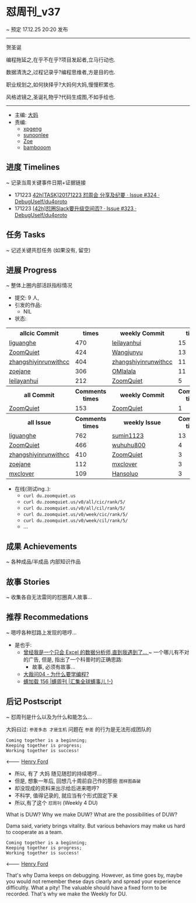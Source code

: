 # 怼周刊_v37
~ 预定 17.12.25 20:20 发布

-----------------------------------------

贺圣诞 

编程拖延之,在乎不在乎?项目发起者,立马行动也.

数据清洗之,过程记录乎?编程思维者,方是目的也.

职业规划之,如何抉择乎?大妈何大妈,慢慢积累也.

风格滤镜之,圣诞礼物乎?代码生成图,不如手绘也.

-----------------------------------------

- 主编: [大妈](http://du.zoomquiet.io/2014-02/ac0-zq/)
- 责编:
    + [xpgeng](http://du.zoomquiet.io/2017-04/about-xpgeng/)
    + [sunoonlee](http://du.zoomquiet.io/2017-04/about-sunoonlee/)
    + [Zoe](http://du.zoomquiet.io/2017-04/about-zoe/)
    + [bambooom](http://du.zoomquiet.io/2017-04/about-bambooom/)

## 进度 Timelines
~ 记录当周关键事件日期+证据链接

- 171223 [42h[TASK]20171223 怼周会 分享及纪要 · Issue #324 · DebugUself/du4proto](https://github.com/DebugUself/du4proto/issues/324)
- 171223 [[42h]怼圈Slack要升级空间否? · Issue #323 · DebugUself/du4proto](https://github.com/DebugUself/du4proto/issues/323)


## 任务 Tasks
~ 记述关键共怼任务 (如果没有, 留空)




## 进展 Progress
~ 整体上圈内部活跃指标情况

- 提交: 9 人,
- 引发的作品:
	+ NIL
- 状态:

<table>
<tr><th>allcic Commit</th><th> times</th><th>weekly Commit</th><th> times</th></tr>
<tr><td>
            <a href='http://github.com/liguanghe'>liguanghe</a></td><td>470</td>
        <td>
            <a href='http://github.com/leilayanhui'>leilayanhui</a></td><td>15</td>

<tr><td>
            <a href='http://github.com/ZoomQuiet'>ZoomQuiet</a></td><td>424</td>
        <td>
            <a href='http://github.com/Wangjunyu'>Wangjunyu</a></td><td>13</td>

<tr><td>
            <a href='http://github.com/zhangshiyinrunwithcc'>zhangshiyinrunwithcc</a></td><td>404</td>
        <td>
            <a href='http://github.com/zhangshiyinrunwithcc'>zhangshiyinrunwithcc</a></td><td>11</td>

<tr><td>
            <a href='http://github.com/zoejane'>zoejane</a></td><td>306</td>
        <td>
            <a href='http://github.com/OMlalala'>OMlalala</a></td><td>11</td>

<tr><td>
            <a href='http://github.com/leilayanhui'>leilayanhui</a></td><td>212</td>
        <td>
            <a href='http://github.com/ZoomQuiet'>ZoomQuiet</a></td><td>5</td>

<tr><th>all Commit </th><th>Comments times</th><th>weekly Commit</th><th>Comments times</th></tr>
<tr><td>
            <a href='http://github.com/ZoomQuiet'>ZoomQuiet</a></td><td>153</td>
        <td>
            <a href='http://github.com/ZoomQuiet'>ZoomQuiet</a></td><td>1</td>

<tr><th>all Issue </th><th>Comments times</th><th>weekly Issue</th><th>Comments times</th></tr>
<tr><td>
            <a href='http://github.com/liguanghe'>liguanghe</a></td><td>762</td>
        <td>
            <a href='http://github.com/sumin1123'>sumin1123</a></td><td>13</td>

<tr><td>
            <a href='http://github.com/ZoomQuiet'>ZoomQuiet</a></td><td>466</td>
        <td>
            <a href='http://github.com/wuhuhu800'>wuhuhu800</a></td><td>4</td>

<tr><td>
            <a href='http://github.com/zhangshiyinrunwithcc'>zhangshiyinrunwithcc</a></td><td>410</td>
        <td>
            <a href='http://github.com/ZoomQuiet'>ZoomQuiet</a></td><td>3</td>

<tr><td>
            <a href='http://github.com/zoejane'>zoejane</a></td><td>112</td>
        <td>
            <a href='http://github.com/mxclover'>mxclover</a></td><td>3</td>

<tr><td>
            <a href='http://github.com/mxclover'>mxclover</a></td><td>109</td>
        <td>
            <a href='http://github.com/Hansoluo'>Hansoluo</a></td><td>3</td>

</table>

- 在线(测试ing..):
    + `curl du.zoomquiet.us`
    + `curl du.zoomquiet.us/v0/all/cic/rank/5/`
    + `curl du.zoomquiet.us/v0/all/cil/rank/5/`
    + `curl du.zoomquiet.us/v0/week/cic/rank/5/`
    + `curl du.zoomquiet.us/v0/week/cil/rank/5/`
    + ...


## 成果 Achievements
~ 各种成品/半成品 内部知识作品


## 故事 Stories
~ 收集各自无法雷同的怼圈真人故事...

## 推荐 Recommedations
~ 嗯哼各种怼路上发现的嗯哼...

- 是也乎:  
    + [曾经我是一个只会 Excel 的数据分析师,直到我遇到了... ](https://mp.weixin.qq.com/s/0FuTvew5Pl-hblf5A1PhTw) ~ 一个哪儿有不对的广告, 但是, 指出了一个科普时的正确思路:
        * 故事, 必须有故事...
    + [大哉问04 - 为什么要学编程?](https://mp.weixin.qq.com/s/Az8R--j0fiM1Q4AeELoUSw)
    + [蠎加载 156 |蠎周刊 |汇集全球蠎事儿 !-)](http://weekly.pychina.org/importpython/importpython-156.html)

## 后记 Postscript
~ 怼周刊是什么以及为什么和能怎么...

大妈曰过: `参差多态 才是生机`
问题在 `参差` 的行为是无法形成团队的

	Coming together is a beginning; 
	Keeping together is progress; 
	Working together is success!

<--- [Henry Ford](https://www.brainyquote.com/quotes/quotes/h/henryford121997.html)

- 所以, 有了 大妈 随见随怼的持续嗯哼...
- 但是, 想象一年后, 回想几十周前自己作的那些 `图样图森破` 
- 却没现成的资料来出示给后进来嗯哼?
- 不科学, 值得记录的, 就应当有个形式固定下来
- 所以,有了这个 `怼周刊` (Weekly 4 DU)

What is DUW?
Why we make DUW?
What are the possibilities of DUW?

Dama said, variety brings vitality.
But various behaviors may make us hard to cooperate as a team.

	Coming together is a beginning; 
	Keeping together is progress; 
	Working together is success!

<--- [Henry Ford](https://www.brainyquote.com/quotes/quotes/h/henryford121997.html)

That's why Dama keeps on debugging.
However, as time goes by, maybe you would not remember these days clearly and spread your experience difficultly.
What a pity!
The valuable should have a fixed form to be recorded.
That's why we make the Weekly for DU.



